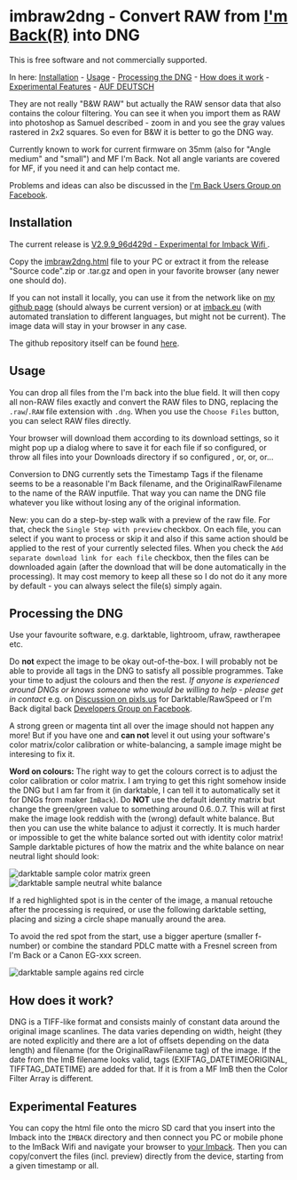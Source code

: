 # imbraw2dng - Convert RAW from [I'm Back(R)](https://imback.eu) into DNG

This is free software and not commercially supported.

In here: [Installation](#installation) - [Usage](#usage) - [Processing the DNG](#processing-the-dng) - [How does it work](#how-does-it-work) - [Experimental Features](#experimental-features) - [AUF DEUTSCH](https://shyrodgau.github.io/imbraw2dng/README_de)

They are not really "B&W RAW" but actually the RAW sensor data that also contains the colour filtering. You can see it when you import them as RAW into photoshop as Samuel described - zoom in and you see the gray values rastered in 2x2 squares. So even for B&W it is better to go the DNG way.

Currently known to work for current firmware on 35mm (also for "Angle medium" and "small") and MF I'm Back. Not all angle variants are covered for MF, if you need it and can help contact me.

Problems and ideas can also be discussed in the [I'm Back Users Group on Facebook](https://www.facebook.com/groups/1212628099691211).

## Installation

The current release is [V2.9.9_96d429d - Experimental for Imback Wifi  ](https://github.com/shyrodgau/imbraw2dng/releases/tag/V2.9.9_96d429d).

Copy the [imbraw2dng.html](https://github.com/shyrodgau/imbraw2dng/raw/master/imbraw2dng.html) file to your PC or extract it from the release "Source code".zip or .tar.gz and open in your favorite browser (any newer one should do).

If you can not install it locally, you can use it from the network like on [my github page](https://shyrodgau.github.io/imbraw2dng/imbraw2dng.html) (should always be current version) or at [imback.eu](https://imback.eu/home/im-back-raw-dng-converter-ib35/) (with automated translation to different languages, but might not be current). The image data will stay in your browser in any case.

The github repository itself can be found [here](https://github.com/shyrodgau/imbraw2dng).

## Usage

You can drop all files from the I'm back into the blue field. It will then copy all non-RAW files exactly and convert the RAW files to DNG, replacing the `.raw`/`.RAW` file extension with `.dng`. When you use the `Choose Files` button, you can select RAW files directly. 

Your browser will download them according to its download settings, so it might pop up a dialog where to save it for each file if so configured, or throw all files into your Downloads directory if so configured , or, or, or...

Conversion to DNG currently sets the Timestamp Tags if the filename seems to be a reasonable I'm Back filename, and the OriginalRawFilename to the name of the RAW inputfile. That way you can name the DNG file whatever you like without losing any of the original information.

New: you can do a step-by-step walk with a preview of the raw file. For that, check the `Single Step with preview` checkbox. On each file, you can select if you want to process or skip it and also if this same action should be applied to the rest of your currently selected files. When you check the `Add separate download link for each file` checkbox, then the files can be downloaded again (after the download that will be done automatically in the processing). It may cost memory to keep all these so I do not do it any more by default - you can always select the file(s) simply again.

## Processing the DNG

Use your favourite software, e.g. darktable, lightroom, ufraw, rawtherapee etc.

Do **not** expect the image to be okay out-of-the-box. I will probably not be able to provide all tags in the DNG to satisfy all possible programmes. Take your time to adjust the colours and then the rest. *If anyone is experienced around DNGs or knows someone who would be willing to help - please get in contact* e.g. on [Discussion on pixls.us](https://discuss.pixls.us/t/converting-plain-raw-from-imback-to-dng/) for Darktable/RawSpeed or I'm Back digital back [Developers Group on Facebook](https://www.facebook.com/groups/2812057398929350).

A strong green or magenta tint all over the image should not happen any more! But if you have one and **can not** level it out using your software's color matrix/color calibration or white-balancing, a sample image might be interesing to fix it.

**Word on colours:** The right way to get the colours correct is to adjust the color calibration or color matrix. I am trying to get this right somehow inside the DNG but I am far from it (in darktable, I can tell it to automatically set it for DNGs from maker `ImBack`). Do **NOT** use the default identity matrix but change the green/green value to something around 0.6..0.7. This will at first make the image look reddish with the (wrong) default white balance. But then you can use the white balance to adjust it correctly. It is much harder or impossible to get the white balance sorted out with identity color matrix! Sample darktable pictures of how the matrix and the white balance on near neutral light should look:

![darktable sample color matrix green](https://shyrodgau.github.io/imbraw2dng/helpstuff/darktable_color_calib_ok.png "darktable sample color matrix green") 
![darktable sample neutral white balance  ](https://shyrodgau.github.io/imbraw2dng/helpstuff/darktable_neutral_white_balance.png "darktable sample neutral white balance")

If a red highlighted spot is in the center of the image, a manual retouche after the processing is required, or use the following darktable setting, placing and sizing a circle shape manually around the area.

To avoid the red spot from the start, use a bigger aperture (smaller f-number) or combine the standard PDLC matte with a Fresnel screen from I'm Back or a Canon EG-xxx screen.

![darktable sample agains red circle](https://shyrodgau.github.io/imbraw2dng/helpstuff/darktable_redcircle.png "darktable sample agains red circle")

## How does it work?

DNG is a TIFF-like format and consists mainly of constant data around the original image scanlines. The data varies depending on width, height (they are noted explicitly and there are a lot of offsets depending on the data length) and filename (for the OriginalRawFilename tag) of the image. If the date from the ImB filename looks valid, tags (EXIFTAG_DATETIMEORIGINAL, TIFFTAG_DATETIME) are added for that. If it is from a MF ImB then the Color Filter Array is different.

## Experimental Features

You can copy the html file onto the micro SD card that you insert into the Imback into the `IMBACK` directory and then connect you PC or mobile phone to the ImBack Wifi and navigate your browser to [your Imback](http://192.168.1.254/IMBACK/imbraw2dng.html). Then you can copy/convert the files (incl. preview) directly from the device, starting from a given timestamp or all.
